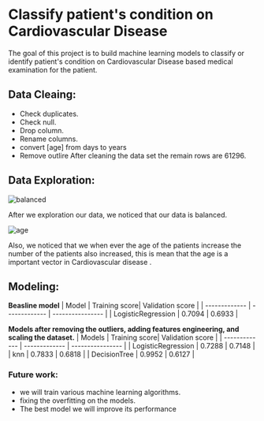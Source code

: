 # Classify patient's condition on Cardiovascular Disease
The goal of this project is to build machine learning models to classify or identify patient's condition on Cardiovascular Disease based medical examination for the patient.

## Data Cleaing:

- Check duplicates.
- Check null.
- Drop column.
- Rename columns.
- convert [age] from days to years
- Remove outlire
After cleaning the data set the remain rows are 61296.

## Data Exploration:

![balanced](https://user-images.githubusercontent.com/93076337/146259064-6a614b5a-d643-470f-90f2-f48b568f8f1e.png)

After we exploration our data, we noticed that our data is balanced.


![age](https://user-images.githubusercontent.com/93076337/146259594-9d3737ce-618a-4522-b6dc-a84613046f8b.png)

Also, we noticed that we when ever the age of the patients increase the number of the patients also increased, this is mean that the age is a important vector in Cardiovascular disease . 


## Modeling:

**Beasline model**
|    Model      | Training score| Validation score |
| ------------- | ------------- | ---------------- |
| LogisticRegression | 0.7094   | 0.6933           |
 
**Models after removing the outliers, adding features engineering, and scaling the dataset.**
|    Models     | Training score| Validation score |
| ------------- | ------------- | ---------------- |
| LogisticRegression | 0.7288   | 0.7148           |
| knn                | 0.7833   | 0.6818           |
| DecisionTree       | 0.9952   | 0.6127           |


### Future work:

- we will train various machine learning algorithms.
- fixing the overfitting on the models.
- The best model we will improve its performance
